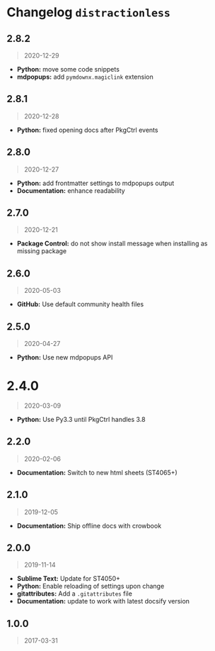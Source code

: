 # Changelog `distractionless`

## 2.8.2

> 2020-12-29

* **Python:** move some code snippets
* **mdpopups:** add `pymdownx.magiclink` extension

## 2.8.1

> 2020-12-28

* **Python:** fixed opening docs after PkgCtrl events

## 2.8.0

> 2020-12-27

* **Python:** add frontmatter settings to mdpopups output
* **Documentation:** enhance readability

## 2.7.0

> 2020-12-21

* **Package Control:** do not show install message when installing as missing package

## 2.6.0

> 2020-05-03

* **GitHub:** Use default community health files

## 2.5.0

> 2020-04-27

* **Python:** Use new mdpopups API

# 2.4.0

> 2020-03-09

* **Python:** Use Py3.3 until PkgCtrl handles 3.8

## 2.2.0

> 2020-02-06

* **Documentation:** Switch to new html sheets (ST4065+)

## 2.1.0

> 2019-12-05

* **Documentation:** Ship offline docs with crowbook

## 2.0.0

> 2019-11-14

* **Sublime Text:** Update for ST4050+
* **Python:** Enable reloading of settings upon change
* **gitattributes:** Add a `.gitattributes` file
* **Documentation:** update to work with latest docsify version

## 1.0.0

> 2017-03-31
